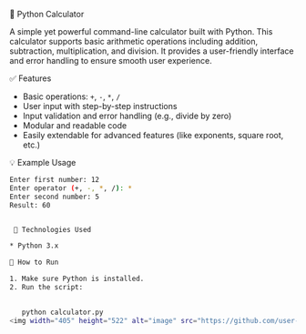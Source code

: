 
 🧮 Python Calculator

A simple yet powerful command-line calculator built with Python. This calculator supports basic arithmetic operations including addition, subtraction, multiplication, and division. It provides a user-friendly interface and error handling to ensure smooth user experience.

 ✅ Features

* Basic operations: `+`, `-`, `*`, `/`
* User input with step-by-step instructions
* Input validation and error handling (e.g., divide by zero)
* Modular and readable code
* Easily extendable for advanced features (like exponents, square root, etc.)

💡 Example Usage

```bash
Enter first number: 12
Enter operator (+, -, *, /): *
Enter second number: 5
Result: 60


 🔧 Technologies Used

* Python 3.x

📂 How to Run

1. Make sure Python is installed.
2. Run the script:

  
   python calculator.py
<img width="405" height="522" alt="image" src="https://github.com/user-attachments/assets/cb94bd8f-a8f7-4bbd-bd62-7fd05d0e4e72" />

 


